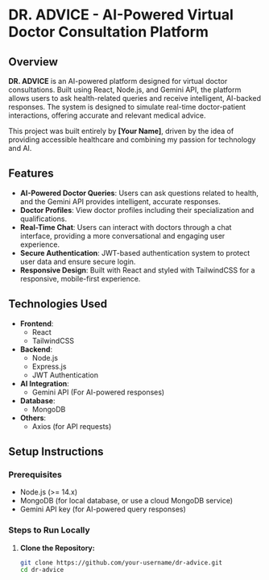 # DR. ADVICE - AI-Powered Virtual Doctor Consultation Platform

## Overview
**DR. ADVICE** is an AI-powered platform designed for virtual doctor consultations. Built using React, Node.js, and Gemini API, the platform allows users to ask health-related queries and receive intelligent, AI-backed responses. The system is designed to simulate real-time doctor-patient interactions, offering accurate and relevant medical advice.

This project was built entirely by **[Your Name]**, driven by the idea of providing accessible healthcare and combining my passion for technology and AI.

## Features
- **AI-Powered Doctor Queries**: Users can ask questions related to health, and the Gemini API provides intelligent, accurate responses.
- **Doctor Profiles**: View doctor profiles including their specialization and qualifications.
- **Real-Time Chat**: Users can interact with doctors through a chat interface, providing a more conversational and engaging user experience.
- **Secure Authentication**: JWT-based authentication system to protect user data and ensure secure login.
- **Responsive Design**: Built with React and styled with TailwindCSS for a responsive, mobile-first experience.

## Technologies Used
- **Frontend**: 
  - React
  - TailwindCSS
- **Backend**:
  - Node.js
  - Express.js
  - JWT Authentication
- **AI Integration**:
  - Gemini API (For AI-powered responses)
- **Database**:
  - MongoDB
- **Others**:
  - Axios (for API requests)

## Setup Instructions

### Prerequisites
- Node.js (>= 14.x)
- MongoDB (for local database, or use a cloud MongoDB service)
- Gemini API key (for AI-powered query responses)

### Steps to Run Locally

1. **Clone the Repository:**
   ```bash
   git clone https://github.com/your-username/dr-advice.git
   cd dr-advice
